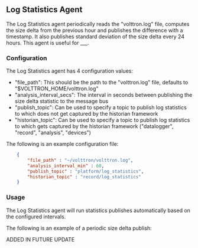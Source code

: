 ## Log Statistics Agent

The Log Statistics agent periodically reads the "volttron.log" file, computes the size delta from the previous hour 
and publishes the difference with a timestamp.  It also publishes standard deviation of the size delta every 24 hours.
This agent is useful for ___.

### Configuration

The Log Statistics agent has 4 configuration values:

- "file_path":  This should be the path to the "volttron.log" file, defaults to "$VOLTTRON_HOME/volttron.log"
- "analysis_interval_secs":  The interval in seconds between publishing the size delta statistic to the message bus
- "publish_topic":  Can be used to specify a topic to publish log statistics to which does not get captured by the 
  historian framework
- "historian_topic":  Can be used to specify a topic to publish log statistics to which gets captured by the 
  historian framework ("datalogger", "record", "analysis", "devices")

The following is an example configuration file:

```json
    {
        "file_path" : "~/volttron/volttron.log",
        "analysis_interval_min" : 60,
        "publish_topic" : "platform/log_statistics",
        "historian_topic" : "record/log_statistics"
    }
```

### Usage

The Log Statistics agent will run statistics publishes automatically based on the configured intervals.

The following is an example of a periodic size delta publish:

ADDED IN FUTURE UPDATE
